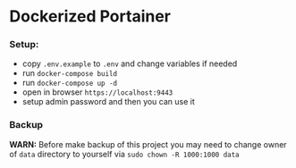 # Dockerized Portainer

### Setup:

- copy `.env.example` to `.env` and change variables if needed
- run `docker-compose build`
- run `docker-compose up -d`
- open in browser `https://localhost:9443`
- setup admin password and then you can use it

### Backup

**WARN:** Before make backup of this project you may need to change owner of `data`
directory to yourself via `sudo chown -R 1000:1000 data`